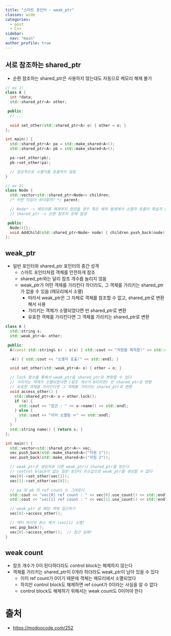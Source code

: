 ```yaml
---
title: "스마트 포인터 - weak_ptr"
classes: wide
categories: 
  - post
  - C++
sidebar:
  nav: "main"
author_profile: true
---
```



## 서로 참조하는 shared_ptr
* 순환 참조하는 shared_ptr은 사용하지 않는대도 자동으로 메모리 해제 불가

```c++
// ex 1)
class A {
  int *data;
  std::shared_ptr<A> other;

 public:
  // ...
  
  void set_other(std::shared_ptr<A> o) { other = o; }
};

int main() {
  std::shared_ptr<A> pa = std::make_shared<A>();
  std::shared_ptr<A> pb = std::make_shared<A>();

  pa->set_other(pb);
  pb->set_other(pa);

  // 정상적으로 소멸자를 호출하지 않음
}

// ex 2)
class Node {
  std::vector<std::shared_ptr<Node>> children;
  /* 어떤 타입이 와야할까? */ parent;

  // Node* -> 메모리를 해제하지 않았을 경우 혹은 예외 발생에서 소멸자 호출이 확실치 않음
  // shared_ptr -> 순환 참조의 문제 발생

 public:
  Node(){};
  void AddChild(std::shared_ptr<Node> node) { children.push_back(node); }
};
```

## weak_ptr
* 일반 포인터와 shared_ptr 포인터의 중간 성격
  * 스마트 포인터처럼 객체를 안전하게 참조
  * shared_ptr와는 달리 참조 개수를 늘리지 않음
  * weak_ptr가 어떤 객체를 가리킨다 하더라도, 그 객체를 가리키는 shared_ptr가 없을 수 있음 (메모리에서 소멸)
    * 따라서 weak_ptr은 그 자체로 객체를 참조할 수 없고, shared_ptr로 변환해서 사용
    * 가리키는 객체가 소멸되었다면 빈 shared_ptr로 변환
    * 유효한 객체를 가리킨다면 그 객체를 가리키는 shared_ptr로 변환

```c++
class A {
  std::string s;
  std::weak_ptr<A> other;

 public:
  A(const std::string& s) : s(s) { std::cout << "자원을 획득함!" << std::endl; }

  ~A() { std::cout << "소멸자 호출!" << std::endl; }

  void set_other(std::weak_ptr<A> o) { other = o; }

  // lock 함수를 통해서 weak_ptr을 shared_ptr로 변환할 수 있다
  // 가리키는 객체가 소멸되었다면 (참조 개수가 0이라면) 빈 shared_ptr로 변환
  // 유효한 객체를 가리킨다면 그 객체를 가리키는 shared_ptr로 변환
  void access_other() {
    std::shared_ptr<A> o = other.lock();
    if (o) {
      std::cout << "접근 : " << o->name() << std::endl;
    } else {
      std::cout << "이미 소멸됨 ㅠ" << std::endl;
    }
  }
  std::string name() { return s; }
};

int main() {
  std::vector<std::shared_ptr<A>> vec;
  vec.push_back(std::make_shared<A>("자원 1"));
  vec.push_back(std::make_shared<A>("자원 2"));

  // weak_ptr은 생성자로 다른 weak_ptr나 shared_ptr을 받는다
  // control block이 없는 일반 포인터 주소값으로 weak_ptr를 생성할 수 없다
  vec[0]->set_other(vec[1]);
  vec[1]->set_other(vec[0]);

  // pa 와 pb 의 ref count 는 그대로다.
  std::cout << "vec[0] ref count : " << vec[0].use_count() << std::endl;
  std::cout << "vec[1] ref count : " << vec[1].use_count() << std::endl;

  // weak_ptr 로 해당 객체 접근하기
  vec[0]->access_other();

  // 벡터 마지막 원소 제거 (vec[1] 소멸)
  vec.pop_back();
  vec[0]->access_other();  // 접근 실패!
}
```

## weak count
* 참조 개수가 0이 된다하더라도 control block는 해제하지 않는다
* 객체를 가리키는 shared_ptr이 0개라 하더라도 weak_ptr이 남아 있을 수 있다
  * 이미 ref count가 0이기 때문에 객체는 매모리에서 소멸되었다
  * 하지만 control block도 해제하면 ref count가 0이라는 사실을 알 수 없다
  * control block도 해제하기 위해서는 weak count도 0이어야 한다
    
# 출처  
* <https://modoocode.com/252>